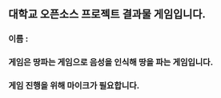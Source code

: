 ## 대학교 오픈소스 프로젝트 결과물 게임입니다.
### 이름 :
### 게임은 땅파는 게임으로 음성을 인식해 땅을 파는 게임입니다.
### 게임 진행을 위해 마이크가 필요합니다.